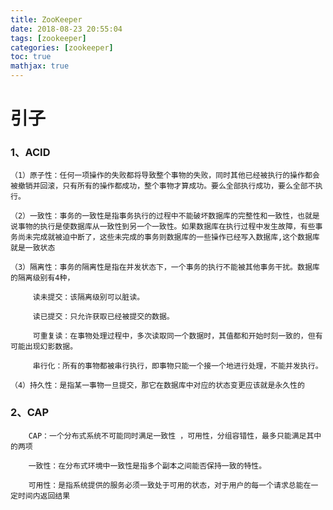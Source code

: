 ```yaml
---
title: ZooKeeper
date: 2018-08-23 20:55:04
tags: [zookeeper]
categories: [zookeeper]
toc: true
mathjax: true
---
```

# 引子
   ###   1、ACID
    （1）原子性：任何一项操作的失败都将导致整个事物的失败，同时其他已经被执行的操作都会被撤销并回滚，只有所有的操作都成功，整个事物才算成功。要么全部执行成功，要么全部不执行。

    （2）一致性：事务的一致性是指事务执行的过程中不能破坏数据库的完整性和一致性，也就是说事物的执行是使数据库从一致性到另一个一致性。如果数据库在执行过程中发生故障，有些事务尚未完成就被迫中断了，这些未完成的事务则数据库的一些操作已经写入数据库,这个数据库就是一致状态

    （3）隔离性：事务的隔离性是指在并发状态下，一个事务的执行不能被其他事务干扰。数据库的隔离级别有4种，

         读未提交：该隔离级别可以脏读。

         读已提交：只允许获取已经被提交的数据。

         可重复读：在事物处理过程中，多次读取同一个数据时，其值都和开始时刻一致的，但有可能出现幻影数据。

         串行化：所有的事物都被串行执行，即事物只能一个接一个地进行处理，不能并发执行。

    （4）持久性：是指某一事物一旦提交，那它在数据库中对应的状态变更应该就是永久性的

   ###  2、CAP
        CAP：一个分布式系统不可能同时满足一致性 ，可用性，分组容错性，最多只能满足其中的两项

        一致性：在分布式环境中一致性是指多个副本之间能否保持一致的特性。

        可用性：是指系统提供的服务必须一致处于可用的状态，对于用户的每一个请求总能在一定时间内返回结果
